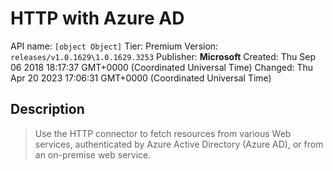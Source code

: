 # HTTP with Azure AD
API name: `[object Object]`
Tier: Premium
Version: `releases/v1.0.1629\1.0.1629.3253`
Publisher: **Microsoft**
Created: Thu Sep 06 2018 18:17:37 GMT+0000 (Coordinated Universal Time)
Changed: Thu Apr 20 2023 17:06:31 GMT+0000 (Coordinated Universal Time)

## Description
> Use the HTTP connector to fetch resources from various Web services, authenticated by Azure Active Directory (Azure AD), or from an on-premise web service.
